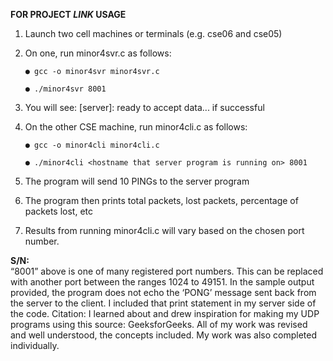 **FOR PROJECT _LINK_ USAGE**
1. Launch two cell machines or terminals (e.g. cse06 and cse05)
2. On one, run minor4svr.c as follows:
   
       ● gcc -o minor4svr minor4svr.c
       
       ● ./minor4svr 8001
4. You will see: [server]: ready to accept data... if successful
5. On the other CSE machine, run minor4cli.c as follows:

       ● gcc -o minor4cli minor4cli.c
    
       ● ./minor4cli <hostname that server program is running on> 8001
7. The program will send 10 PINGs to the server program
8. The program then prints total packets, lost packets, percentage of packets lost, etc
9. Results from running minor4cli.c will vary based on the chosen port number.

**S/N:**  
    “8001” above is one of many registered port numbers. This can be replaced with another port between the
    ranges 1024 to 49151. In the sample output provided, the program does not echo the ‘PONG’ message sent
    back from the server to the client. I included that print statement in my server side of the code.
    Citation: I learned about and drew inspiration for making my UDP programs using this source:
    GeeksforGeeks. All of my work was revised and well understood, the concepts included. My work was also
    completed individually.
